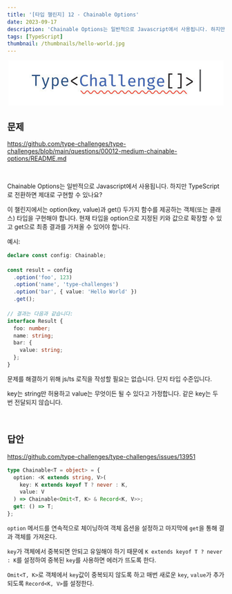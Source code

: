 ```yaml
---
title: '[타입 챌린지] 12 - Chainable Options'
date: 2023-09-17
description: 'Chainable Options는 일반적으로 Javascript에서 사용됩니다. 하지만 TypeScript로 전환하면 제대로 구현할 수 있나요?'
tags: [TypeScript]
thumbnail: /thumbnails/hello-world.jpg
---
```


<p align="center"><img src="./type-challenge.jpeg"/></p>

## 문제

https://github.com/type-challenges/type-challenges/blob/main/questions/00012-medium-chainable-options/README.md

<br/>

Chainable Options는 일반적으로 Javascript에서 사용됩니다. 하지만 TypeScript로 전환하면 제대로 구현할 수 있나요?

이 챌린지에서는 option(key, value)과 get() 두가지 함수를 제공하는 객체(또는 클래스) 타입을 구현해야 합니다. 현재 타입을 option으로 지정된 키와 값으로 확장할 수 있고 get으로 최종 결과를 가져올 수 있어야 합니다.

예시:

```typescript
declare const config: Chainable;

const result = config
  .option('foo', 123)
  .option('name', 'type-challenges')
  .option('bar', { value: 'Hello World' })
  .get();

// 결과는 다음과 같습니다:
interface Result {
  foo: number;
  name: string;
  bar: {
    value: string;
  };
}
```

문제를 해결하기 위해 js/ts 로직을 작성할 필요는 없습니다. 단지 타입 수준입니다.

key는 string만 허용하고 value는 무엇이든 될 수 있다고 가정합니다. 같은 key는 두 번 전달되지 않습니다.

<br/>

## 답안

https://github.com/type-challenges/type-challenges/issues/13951

```typescript
type Chainable<T = object> = {
  option: <K extends string, V>(
    key: K extends keyof T ? never : K,
    value: V
  ) => Chainable<Omit<T, K> & Record<K, V>>;
  get: () => T;
};
```

`option` 메서드를 연속적으로 체이닝하여 객체 옵션을 설정하고 마지막에 `get`을 통해 결과 객체를 가져온다.

`key`가 객체에서 중복되면 안되고 유일해야 하기 때문에 `K extends keyof T ? never : K`를 설정하여 중복된 `key`를 사용하면 에러가 뜨도록 한다.

`Omit<T, K>`로 객체에서 `key`값이 중복되지 않도록 하고 매번 새로운 `key`, `value`가 추가되도록 `Record<K, V>`를 설정한다.
